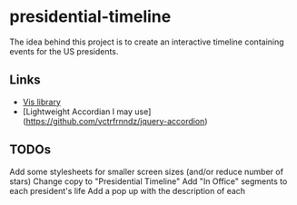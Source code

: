 presidential-timeline
=====================

The idea behind this project is to create an interactive
timeline containing events for the US presidents.

Links
-----
* [Vis library](https://github.com/almende/vis/)
* [Lightweight Accordian I may use] (https://github.com/vctrfrnndz/jquery-accordion)

TODOs
-----
Add some stylesheets for smaller screen sizes (and/or reduce number of stars)
Change copy to "Presidential Timeline"
Add "In Office" segments to each president's life
Add a pop up with the description of each

